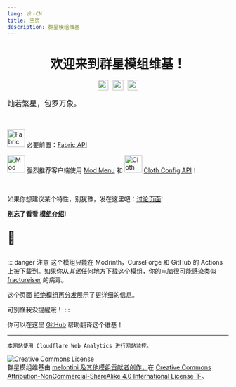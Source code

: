 ```yaml
---
lang: zh-CN
title: 主页
description: 群星模组维基
---
```


<div style="justify-content: center;text-align: center;">

# 欢迎来到群星模组维基！

<a href="https://www.curseforge.com/minecraft/mc-mods/andromeda"><img style="margin-right: 5px;" src="https://img.shields.io/curseforge/dt/639198?logo=curseforge&color=orange" alt="" height="24" /></a><a href="https://donate.melontini.me/"><img style="margin-right: 5px; margin-left: 5px;" src="https://img.shields.io/badge/support-me-a500ff" alt="" height="24" /></a><a href="https://modrinth.com/mod/andromeda"><img style="margin-left: 5px;" src="https://img.shields.io/modrinth/dt/TseYlb0f?logo=modrinth&color=mint" alt="" height="24" /></a>
</div>

<p style="font-size: 120%">灿若繁星，包罗万象。</p>

<br/>

<img alt="Fabric API icon" src="https://cdn.modrinth.com/data/P7dR8mSH/icon.png" width="40" height="40"> 必要前置：[Fabric API](https://modrinth.com/mod/fabric-api) 

<img alt="Mod Menu icon" src="https://cdn.modrinth.com/data/mOgUt4GM/icon.png" width="40" height="40"> 强烈推荐客户端使用 [Mod Menu](https://modrinth.com/mod/modmenu) 和 <img alt="Cloth Config icon" src="https://cdn.modrinth.com/data/9s6osm5g/icon.png" width="40" height="40"> [Cloth Config API](https://modrinth.com/mod/cloth-config)！

<br/>

如果你想建议某个特性，别犹豫，发在这里吧：[讨论页面](https://github.com/melontini/andromeda/discussions/categories/ideas)!

**别忘了看看 [模组介绍](/zh-cn/showcases/)!** 

<p style="font-size: 200%">💜</p>

::: danger 注意
这个模组只能在 Modrinth，CurseForge 和 GitHub 的 Actions 上被下载到。如果你从*其他*任何地方下载这个模组，你的电脑很可能感染类似 [fractureiser](https://github.com/fractureiser-investigation/fractureiser) 的病毒。

这个页面 [拒绝模组再分发](https://stopmodreposts.org/)展示了更详细的信息。

可别怪我没提醒哦！
:::

你可以在这里 [GitHub](https://github.com/melontini/andromeda-wiki) 帮助翻译这个维基！

***

`本网站使用 Cloudflare Web Analytics 进行网站监控。`

<a rel="license" href="http://creativecommons.org/licenses/by-nc-sa/4.0/"><img alt="Creative Commons License" style="border-width:0" src="https://i.creativecommons.org/l/by-nc-sa/4.0/88x31.png" /></a><br /><span xmlns:dct="http://purl.org/dc/terms/" href="http://purl.org/dc/dcmitype/Text" property="dct:title" rel="dct:type">群星模组维基</span>由 <a xmlns:cc="http://creativecommons.org/ns#" href="https://github.com/melontini/andromeda-wiki" property="cc:attributionName" rel="cc:attributionURL">melontini 及其他模组贡献者创作，</a>在 <a rel="license" href="http://creativecommons.org/licenses/by-nc-sa/4.0/">Creative Commons Attribution-NonCommercial-ShareAlike 4.0 International License 下</a>。
